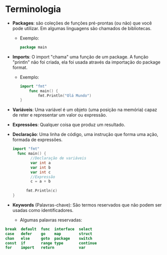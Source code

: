 # Terminologia

- **Packages**: são coleções de funções pré-prontas (ou não) que você pode utilizar. Em algumas linguagens são chamados de bibliotecas.

  - Exemplo:

    ```GO
    package main
    ```

- **Imports**: O import "chama" uma função de um package. A função "println" não foi criada, ela foi usada através da importação do package format.

  - Exemplo: 

    ```Go
    import "fmt"
    	func main() {
    		fmt.Println("Olá Mundo")
    }
    ```


- **Variáveis**: Uma variável é um objeto (uma posição na memória) capaz de reter e representar um valor ou expressão.

- **Expressões**: Qualquer coisa que produz um resultado.

- **Declaração**: Uma linha de código, uma instrução que forma uma ação, formada de expressões.

  ```Go
  import "fmt"
  	func main() {
          //Declaração de variáveis
          var int a 
          var int b
          var int c
          //Expressão
          c = a + b
          
  		fmt.Println(c)
  }
  ```

- **Keywords** (Palavras-chave): São termos reservados que não podem ser usadas como identificadores.
  - Algumas palavras reservadas:

```GO
break  default  func  interface  select
case   defer	go	  map		 struct
chan   else     goto  package    switch
const  if       range type       continue
for    import   return           var
```

